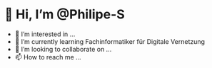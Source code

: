 # 👋 Hi, I’m @Philipe-S
- 👀 I’m interested in ...
- 🌱 I’m currently learning Fachinformatiker für Digitale Vernetzung
- 💞️ I’m looking to collaborate on ...
- 📫 How to reach me ...

<!---
Philipe-S/Philipe-S is a ✨ special ✨ repository because its `README.md` (this file) appears on your GitHub profile.
You can click the Preview link to take a look at your changes.
--->

